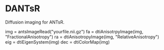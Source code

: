 # DANTsR
Diffusion imaging for ANTsR.

img = antsImageRead("yourfile.nii.gz")
fa = dtiAnisotrpyImage(img, "FractionalAnisotropy")
ra = dtiAnisotropyImage(img, "RelativeAnisotropy")
eig = dtiEigenSystem(img)
dec = dtiColorMap(img)
